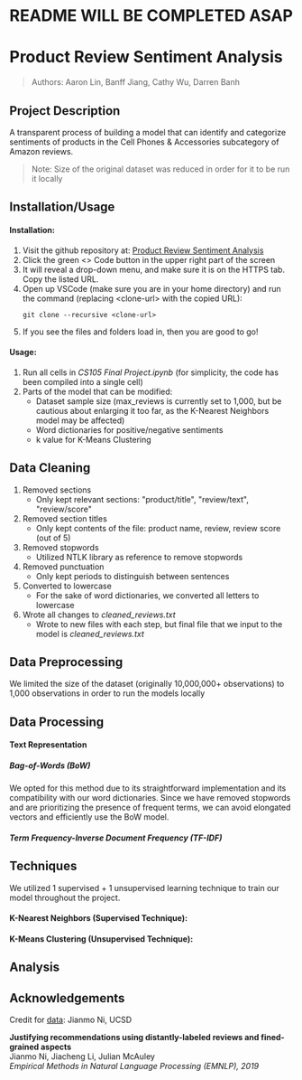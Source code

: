 # README WILL BE COMPLETED ASAP

# Product Review Sentiment Analysis

> Authors: Aaron Lin, Banff Jiang, Cathy Wu, Darren Banh

## Project Description
A transparent process of building a model that can identify and categorize sentiments of products in the Cell Phones & Accessories subcategory of Amazon reviews.

> Note: Size of the original dataset was reduced in order for it to be run it locally

## Installation/Usage
#### Installation:
   1. Visit the github repository at: [Product Review Sentiment Analysis](https://github.com/aaronlin79/Product-Review-Sentiment-Analysis)
   2. Click the green <> Code button in the upper right part of the screen
   3. It will reveal a drop-down menu, and make sure it is on the HTTPS tab. Copy the listed URL.
   4. Open up VSCode (make sure you are in your home directory) and run the command (replacing \<clone-url> with the copied URL):
      ```
      git clone --recursive <clone-url>
      ```
   5. If you see the files and folders load in, then you are good to go!

#### Usage:
   1. Run all cells in *CS105 Final Project.ipynb* (for simplicity, the code has been compiled into a single cell)
   2. Parts of the model that can be modified:
         - Dataset sample size (max_reviews is currently set to 1,000, but be cautious about enlarging it too far, as the K-Nearest Neighbors model may be affected)
         - Word dictionaries for positive/negative sentiments
         - k value for K-Means Clustering

## Data Cleaning
   1. Removed sections
         - Only kept relevant sections: "product/title", "review/text", "review/score"
   2. Removed section titles
         - Only kept contents of the file: product name, review, review score (out of 5)
   3. Removed stopwords
         - Utilized NTLK library as reference to remove stopwords
   4. Removed punctuation
         - Only kept periods to distinguish between sentences
   5. Converted to lowercase
         - For the sake of word dictionaries, we converted all letters to lowercase
   6. Wrote all changes to *cleaned_reviews.txt*
         - Wrote to new files with each step, but final file that we input to the model is *cleaned_reviews.txt*

## Data Preprocessing
We limited the size of the dataset (originally 10,000,000+ observations) to 1,000 observations in order to run the models locally

## Data Processing
#### Text Representation
##### Bag-of-Words (BoW)
We opted for this method due to its straightforward implementation and its compatibility with our word dictionaries. Since we have removed stopwords and are prioritizing the presence of frequent terms, we can avoid elongated vectors and efficiently use the BoW model.

##### Term Frequency-Inverse Document Frequency (TF-IDF)

## Techniques
We utilized 1 supervised + 1 unsupervised learning technique to train our model throughout the project.

#### K-Nearest Neighbors (Supervised Technique):

#### K-Means Clustering (Unsupervised Technique):

## Analysis

## Acknowledgements
Credit for [data](https://nijianmo.github.io/amazon/): Jianmo Ni, UCSD

**Justifying recommendations using distantly-labeled reviews and fined-grained aspects**<br>
Jianmo Ni, Jiacheng Li, Julian McAuley<br>
*Empirical Methods in Natural Language Processing (EMNLP), 2019*
